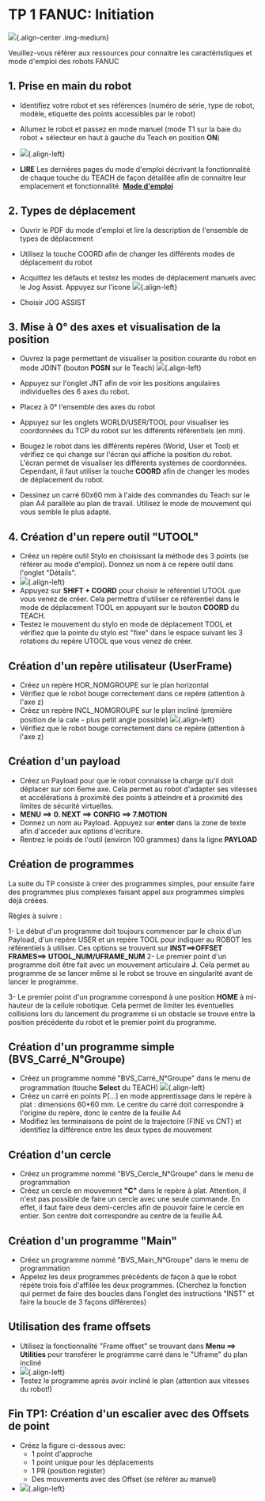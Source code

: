 # TP 1 FANUC: Initiation

![](./images/tp.bvs.fanuc/EduCell.png){.align-center .img-medium}

Veuillez-vous référer aux ressources pour connaitre les caractéristiques et mode d'emploi des robots FANUC

<!-- INSERER LIEN VERS RESSOURCES FANUC -->

## 1. Prise en main du robot

- Identifiez votre robot et ses références (numéro de série, type de robot, modèle, etiquette des points accessibles par le robot)
  
- Allumez le robot et passez en mode manuel (mode T1 sur la baie du robot + sélecteur en haut à gauche du Teach en position **ON**)

- ![](./images/tp.bvs.fanuc/SelectMode.jpg){.align-left}

- **LIRE** Les dernières pages du mode d'emploi décrivant la fonctionnalité de chaque touche du TEACH de façon détaillée afin de connaitre leur emplacement et fonctionnalité. **[Mode d'emploi](./files/tp.bvs.fanuc/Ressources_Fanuc.pdf)**

## 2. Types de déplacement

- Ouvrir le PDF du mode d'emploi et lire la description de l'ensemble de types de déplacement

- Utilisez la touche COORD afin de changer les différents modes de déplacement du robot

- Acquittez les défauts et testez les modes de déplacement manuels avec le Jog Assist. Appuyez sur l'icone ![](./images/tp.bvs.fanuc/JogAssist.png){.align-left}

- Choisir JOG ASSIST
  
## 3. Mise à 0° des axes et visualisation de la position

- Ouvrez la page permettant de visualiser la position courante du robot en mode JOINT (bouton **POSN** sur le Teach)
  ![](./images/tp.bvs.fanuc/POSN.png){.align-left}

- Appuyez sur l'onglet JNT afin de voir les positions angulaires individuelles des 6 axes du robot.
- Placez à 0° l'ensemble des axes du robot
- Appuyez sur les onglets WORLD/USER/TOOL pour visualiser les coordonnées du TCP du robot sur les différents référentiels (en mm).
- Bougez le robot dans les différents repères (World, User et Tool) et vérifiez ce qui change sur l'écran qui affiche la position du robot. L'écran permet de visualiser les différents systèmes de coordonnées. Cependant, il faut utiliser la touche **COORD** afin de changer les modes de déplacement du robot.
- Dessinez un carré 60x60 mm à l'aide des commandes du Teach sur le plan A4 parallèle au plan de travail. Utilisez le mode de mouvement qui vous semble le plus adapté.

## 4. Création d'un repere outil "UTOOL"

- Créez un repère outil Stylo en choisissant la méthode des 3 points (se référer au mode d'emploi). Donnez un nom à ce repère outil dans l'onglet "Détails".
- ![](./images/tp.bvs.fanuc/MethodeTroisPoints.png){.align-left}
- Appuyez sur **SHIFT + COORD** pour choisir le référentiel UTOOL que vous venez de créer. Cela permettra d'utiliser ce référentiel dans le mode de déplacement TOOL en appuyant sur le bouton **COORD** du TEACH.
- Testez le mouvement du stylo en mode de déplacement TOOL et vérifiez que la pointe du stylo est "fixe" dans le espace suivant les 3 rotations du repère UTOOL que vous venez de créer.
  

## Création d'un repère utilisateur (UserFrame)

- Créez un repère HOR_NOMGROUPE sur le plan horizontal
- Vérifiez que le robot bouge correctement dans ce repère (attention à l'axe z)
- Créez un repère INCL_NOMGROUPE sur le plan incliné (première position de la cale - plus petit angle possible)
  ![](./images/tp.bvs.fanuc/PlateauInclinable.png){.align-left}
- Vérifiez que le robot bouge correctement dans ce repère (attention à l'axe z)

## Création d'un payload

<!-- - Réalisez une calibration à vide de votre payload. Se referer au manuel d'utilisation du robot (en possesion du prof: a rendre à la fin du TP) option non disponible sur nos robots-->

- Créez un Payload pour que le robot connaisse la charge qu'il doit déplacer sur son 6eme axe. Cela permet au robot d'adapter ses vitesses et accélérations à proximité des points à atteindre et à proximité des limites de sécurité virtuelles.
- **MENU ==> 0. NEXT ==> CONFIG ==> 7.MOTION**
- Donnez un nom au Payload. Appuyez sur **enter** dans la zone de texte afin d'acceder aux options d'ecriture.
- Rentrez le poids de l'outil (environ 100 grammes) dans la ligne **PAYLOAD**

## Création de programmes

La suite du TP consiste à créer des programmes simples, pour ensuite faire des programmes plus complexes faisant appel aux programmes simples déjà créées.

Règles à suivre :

1- Le début d'un programme doit toujours commencer par le choix d'un Payload, d'un repère USER et un repère TOOL pour indiquer au ROBOT les référentiels à utiliser. Ces options se trouvent sur **INST==>OFFSET FRAMES==> UTOOL_NUM/UFRAME_NUM**
2- Le premier point d'un programme doit être fait avec un mouvement articulaire **J**. Cela permet au programme de se lancer même si le robot se trouve en singularité avant de lancer le programme.

3- Le premier point d'un programme correspond à une position **HOME** à mi-hauteur de la cellule robotique. Cela permet de limiter les éventuelles collisions lors du lancement du programme si un obstacle se trouve entre la position précédente du robot et le premier point du programme.



## Création d'un programme simple (BVS_Carré_N°Groupe)

- Créez un programme nommé "BVS_Carré_N°Groupe" dans le menu de programmation (touche **Select** du TEACH) ![](./images/tp.bvs.fanuc/ToucheSelect.png){.align-left}
  <!-- AJOUTER chemin de création de programme et chemin de création de points, boucles, etc... -->
- Créez un carré en points P[...] en mode apprentissage dans le repère à plat : dimensions 60*60 mm. Le centre du carré doit correspondre à l'origine du repère, donc le centre de la feuille A4
- Modifiez les terminaisons de point de la trajectoire (FINE vs CNT) et identifiez la différence entre les deux types de mouvement

## Création d'un cercle

- Créez un programme nommé "BVS_Cercle_N°Groupe" dans le menu de programmation
- Créez un cercle en mouvement **"C"** dans le repère à plat. Attention, il n'est pas possible de faire un cercle avec une seule commande. En effet, il faut faire deux demi-cercles afin de pouvoir faire le cercle en entier. Son centre doit correspondre au centre de la feuille A4.

## Création d'un programme "Main"

  - Créez un programme nommé "BVS_Main_N°Groupe" dans le menu de programmation
  - Appelez les deux programmes précédents de façon à que le robot répète trois fois d'affilée les deux programmes. (Cherchez la fonction qui permet de faire des boucles dans l'onglet des instructions "INST" et faire la boucle de 3 façons différentes)

## Utilisation des frame offsets

- Utilisez la fonctionnalité "Frame offset" se trouvant dans **Menu ==> Utilities** pour transférer le programme carré dans le "Uframe" du plan incliné
-   ![](./images/tp.bvs.fanuc/FrameOffset.png){.align-left}
- Testez le programme après avoir incliné le plan (attention aux vitesses du robot!)

## Fin TP1: Création d'un escalier avec des Offsets de point

- Créez la figure ci-dessous avec:
  - 1 point d'approche
  - 1 point unique pour les déplacements
  - 1 PR (position register)
  - Des mouvements avec des Offset (se référer au manuel)
-   ![](./images/tp.bvs.fanuc/escalier.png){.align-left}

<!-- à detailler -->

 































